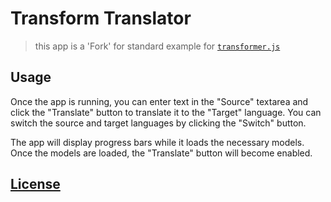 # Transform Translator

> this app is a 'Fork' for standard example for [`transformer.js`](https://github.com/xenova/transformers.js)

## Usage

Once the app is running, you can enter text in the "Source" textarea and click the "Translate" button to translate it to the "Target" language. You can switch the source and target languages by clicking the "Switch" button.

The app will display progress bars while it loads the necessary models. Once the models are loaded, the "Translate" button will become enabled.

## [License](./LICENSE)